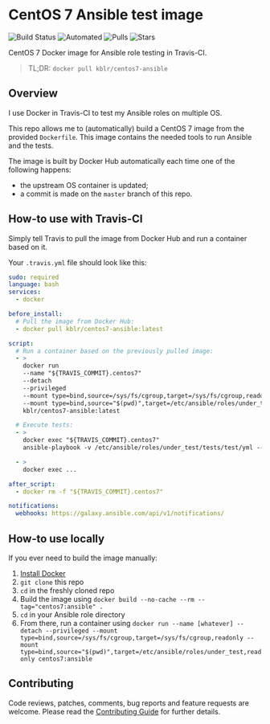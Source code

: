 # CentOS 7 Ansible test image

![Build Status](https://img.shields.io/docker/build/kblr/centos7-ansible.svg) ![Automated](https://img.shields.io/docker/automated/kblr/centos7-ansible.svg) ![Pulls](https://img.shields.io/docker/pulls/kblr/centos7-ansible.svg) ![Stars](https://img.shields.io/docker/stars/kblr/centos7-ansible.svg)

CentOS 7 Docker image for Ansible role testing in Travis-CI.

> TL;DR: `docker pull kblr/centos7-ansible`


## Overview

I use Docker in Travis-CI to test my Ansible roles on multiple OS.

This repo allows me to (automatically) build a CentOS 7 image from the provided `Dockerfile`. This image contains the needed tools to run Ansible and the tests.

The image is built by Docker Hub automatically each time one of the following happens:
- the upstream OS container is updated;
- a commit is made on the `master` branch of this repo.


## How-to use with Travis-CI

Simply tell Travis to pull the image from Docker Hub and run a container based on it.

Your `.travis.yml` file should look like this:

```yaml
sudo: required
language: bash
services:
  - docker

before_install:
  # Pull the image from Docker Hub:
  - docker pull kblr/centos7-ansible:latest

script:
  # Run a container based on the previously pulled image:
  - >
    docker run
    --name "${TRAVIS_COMMIT}.centos7"
    --detach
    --privileged
    --mount type=bind,source=/sys/fs/cgroup,target=/sys/fs/cgroup,readonly
    --mount type=bind,source="$(pwd)",target=/etc/ansible/roles/under_test,readonly 
    kblr/centos7-ansible:latest

  # Execute tests:
  - >
    docker exec "${TRAVIS_COMMIT}.centos7"
    ansible-playbook -v /etc/ansible/roles/under_test/tests/test/yml --syntax-check

  - >
    docker exec ...

after_script:
  - docker rm -f "${TRAVIS_COMMIT}.centos7"

notifications:
  webhooks: https://galaxy.ansible.com/api/v1/notifications/
```


## How-to use locally

If you ever need to build the image manually:

  1. [Install Docker](https://docs.docker.com/engine/installation/)
  2. `git clone` this repo
  3. `cd` in the freshly cloned repo
  4. Build the image using `docker build --no-cache --rm --tag="centos7:ansible" .`
  5. `cd` in your Ansible role directory
  5. From there, run a container using `docker run --name [whatever] --detach --privileged --mount type=bind,source=/sys/fs/cgroup,target=/sys/fs/cgroup,readonly --mount type=bind,source="$(pwd)",target=/etc/ansible/roles/under_test,readonly centos7:ansible`


## Contributing

Code reviews, patches, comments, bug reports and feature requests are welcome. Please read the [Contributing Guide](CONTRIBUTING.md) for further details.
